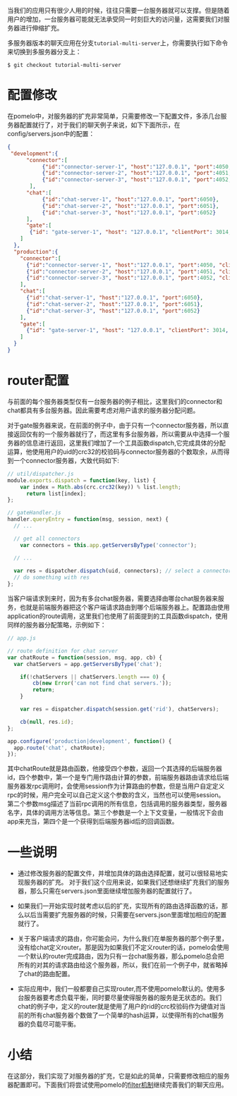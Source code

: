 当我们的应用只有很少人用的时候，往往只需要一台服务器就可以支撑。但是随着用户的增加，一台服务器可能就无法承受同一时刻巨大的访问量，这需要我们对服务器进行伸缩扩充。

多服务器版本的聊天应用在分支`tutorial-multi-server`上，你需要执行如下命令来切换到多服务器分支上：
     
    $ git checkout tutorial-multi-server

配置修改
=========

在pomelo中，对服务器的扩充非常简单，只需要修改一下配置文件，多添几台服务器配置就行了，对于我们的聊天例子来说，如下下面所示，在config/servers.json中的配置：

```json
{
 "development":{
      "connector":[
           {"id":"connector-server-1", "host":"127.0.0.1", "port":4050, "clientPort": 3050, "frontend": true},
           {"id":"connector-server-2", "host":"127.0.0.1", "port":4051, "clientPort": 3051, "frontend": true},
           {"id":"connector-server-3", "host":"127.0.0.1", "port":4052, "clientPort": 3052, "frontend": true}
       ],
      "chat":[
           {"id":"chat-server-1", "host":"127.0.0.1", "port":6050},
           {"id":"chat-server-2", "host":"127.0.0.1", "port":6051},
           {"id":"chat-server-3", "host":"127.0.0.1", "port":6052}
      ],
      "gate":[
       {"id": "gate-server-1", "host": "127.0.0.1", "clientPort": 3014, "frontend": true}
    ]
  },
  "production":{
    "connector":[
      {"id":"connector-server-1", "host":"127.0.0.1", "port":4050, "clientPort": 3050, "frontend": true},
      {"id":"connector-server-2", "host":"127.0.0.1", "port":4051, "clientPort": 3051, "frontend": true},
      {"id":"connector-server-3", "host":"127.0.0.1", "port":4052, "clientPort": 3052, "frontend": true}
    ],
    "chat":[
      {"id":"chat-server-1", "host":"127.0.0.1", "port":6050},
      {"id":"chat-server-2", "host":"127.0.0.1", "port":6051},
      {"id":"chat-server-3", "host":"127.0.0.1", "port":6052}
    ],
    "gate":[
      {"id": "gate-server-1", "host": "127.0.0.1", "clientPort": 3014, "frontend": true}
    ]
  }
}

```

router配置
============


与前面的每个服务器类型仅有一台服务器的例子相比，这里我们的connector和chat都具有多台服务器。因此需要考虑对用户请求的服务器分配问题。

对于gate服务器来说，在前面的例子中，由于只有一个connector服务器，所以直接返回仅有的一个服务器就行了，而这里有多台服务器，所以需要从中选择一个服务器的信息进行返回，这里我们增加了一个工具函数dispatch,它完成具体的分配运算，他使用用户的uid的crc32的校验码与connector服务器的个数取余，从而得到一个connector服务器，大致代码如下:

```javascript
// util/dispatcher.js
module.exports.dispatch = function(key, list) {
    var index = Math.abs(crc.crc32(key)) % list.length;
      return list[index];
};

// gateHandler.js
handler.queryEntry = function(msg, session, next) {
  // ...

  // get all connectors
	var connectors = this.app.getServersByType('connector');

  // ...
  
  var res = dispatcher.dispatch(uid, connectors); // select a connector from all the connectors
  // do something with res
};

```

当客户端请求到来时，因为有多台chat服务器，需要选择由哪台chat服务器来服务，也就是前端服务器把这个客户端请求路由到哪个后端服务器上。配置路由使用application的route调用，这里我们也使用了前面提到的工具函数dispatch，使用同样的服务器分配策略，示例如下：

```javascript
// app.js

// route definition for chat server
var chatRoute = function(session, msg, app, cb) {
  var chatServers = app.getServersByType('chat');

	if(!chatServers || chatServers.length === 0) {
		cb(new Error('can not find chat servers.'));
		return;
	}

	var res = dispatcher.dispatch(session.get('rid'), chatServers);

	cb(null, res.id);
};

app.configure('production|development', function() {
  app.route('chat', chatRoute);
});

```

其中chatRoute就是路由函数，他接受四个参数，返回一个其选择的后端服务器id，四个参数中，第一个是专门用作路由计算的参数，前端服务器路由请求给后端服务器发rpc调用时，会使用session作为计算路由的参数，但是当用户自定定义rpc的时候，用户完全可以自己定义这个参数的含义，当然也可以使用session。第二个参数msg描述了当前rpc调用的所有信息，包括调用的服务器类型，服务器名字，具体的调用方法等信息。第三个参数是一个上下文变量，一般情况下会由app来充当，第四个是一个获得到后端服务器id后的回调函数。

一些说明
============

* 通过修改服务器的配置文件，并增加具体的路由选择配置，就可以很轻易地实现服务器的扩充。 对于我们这个应用来说，如果我们还想继续扩充我们的服务器，那么只需在servers.json里面继续增加服务器的配置就行了。

* 如果我们一开始实现时就考虑以后的扩充，实现所有的路由选择函数的话，那么以后当需要扩充服务器的时候，只需要在servers.json里面增加相应的配置就行了。

* 关于客户端请求的路由，你可能会问，为什么我们在单服务器的那个例子里，没有给chat定义router。那是因为如果我们不定义router的话，pomelo会使用一个默认的router完成路由，因为只有一台chat服务器，那么pomelo总会把所有的对其的请求路由给这个服务器，所以，我们在前一个例子中，就省略掉了chat的路由配置。

* 实际应用中，我们一般都要自己实现router,而不使用pomelo默认的。使用多台服务器要考虑负载平衡，同时要尽量使得服务器的服务是无状态的。我们chat的例子中，定义的router就是使用了用户的rid的crc校验码作为键值对当前的所有chat服务器个数做了一个简单的hash运算，以使得所有的chat服务器的负载尽可能平衡。

小结
============

在这部分，我们实现了对服务器的扩充，它是如此的简单，只需要修改相应的服务器配置即可。下面我们将尝试使用pomelo的[filter机制](增加filter "增加filter")继续完善我们的聊天应用。

